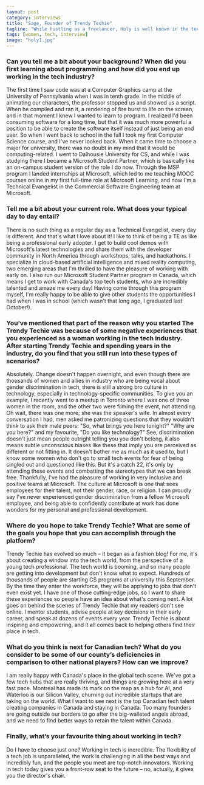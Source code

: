```yaml
---
layout: post
category: interviews
title: "Sage, Founder of Trendy Techie"
tagline: "While hustling as a freelancer, Holy is well known in the tech community for her advocacy and community work through social media."
tags: [women, tech, interview]
image: "holy1.jpg"
---
```


### Can you tell me a bit about your background? When did you first learning about programming and how did you end up working in the tech industry?

The first time I saw code was at a Computer Graphics camp at the University of Pennsylvania when I was in tenth grade. In the middle of animating our characters, the professor stopped us and showed us a script. When he compiled and ran it, a rendering of fire burst to life on the screen, and in that moment I knew I wanted to learn to program. I realized I'd been consuming software for a long time, but that it was much more powerful a position to be able to create the software itself instead of just being an end user. So when I went back to school in the fall I took my first Computer Science course, and I've never looked back. 
When it came time to choose a major for university, there was no doubt in my mind that it would be computing-related. I went to Dalhousie University for CS, and while I was studying there I became a Microsoft Student Partner, which is basically like an on-campus student version of the role I do now. Through the MSP program I landed internships at Microsoft, which led to me teaching MOOC courses online in my first full-time role at Microsoft Learning, and now I'm a Technical Evangelist in the Commercial Software Engineering team at Microsoft.

### Tell me a bit about your current role. What does your typical day to day entail?

There is no such thing as a regular day as a Technical Evangelist, every day is different. And that's what I love about it! I like to think of being a TE as like being a professional early adopter. I get to build cool demos with Microsoft's latest technologies and share them with the developer community in North America through workshops, talks, and hackathons. I specialize in cloud-based artificial intelligence and mixed reality computing, two emerging areas that I'm thrilled to have the pleasure of working with early on.
I also run our Microsoft Student Partner program in Canada, which means I get to work with Canada's top tech students, who are incredibly talented and amaze me every day! Having come through this program myself, I'm really happy to be able to give other students the opportunities I had when I was in school (which wasn't that long ago, I graduated last October!).

### You’ve mentioned that part of the reason why you started The Trendy Techie was because of some negative experiences that you experienced as a woman working in the tech industry. After starting Trendy Techie and spending years in the industry, do you find that you still run into these types of scenarios? 

Absolutely. Change doesn't happen overnight, and even though there are thousands of women and allies in industry who are being vocal about gender discrimination in tech, there is still a strong bro culture in technology, especially in technology-specific communities. To give you an example, I recently went to a meetup in Toronto where I was one of three women in the room, and the other two were filming the event, not attending. Oh wait, there was one more; she was the speaker's wife. In almost every conversation I had, men asked me patronizing questions that they wouldn't think to ask their male peers: "So, what brings you here tonight?" "Why are you here?" and my favourite, "Do you like technology?" See, discrimination doesn't just mean people outright telling you you don't belong, it also means subtle unconscious biases like these that imply you are perceived as different or not fitting in. It doesn't bother me as much as it used to, but I know some women who don't go to small tech events for fear of being singled out and questioned like this. But it's a catch 22, it's only by attending these events and combatting the stereotypes that we can break free. 
Thankfully, I've had the pleasure of working in very inclusive and positive teams at Microsoft. The culture at Microsoft is one that sees employees for their talent, not their gender, race, or religion. I can proudly say I've never experienced gender discrimination from a fellow Microsoft employee, and being able to confidently contribute at work has done wonders for my personal and professional development.

### Where do you hope to take Trendy Techie? What are some of the goals you hope that you can accomplish through the platform?

Trendy Techie has evolved so much – it began as a fashion blog! For me, it's about creating a window into the tech world, from the perspective of a young tech professional. The tech world is booming, and so many people are getting into development but don't know what to expect. Hundreds of thousands of people are starting CS programs at university this September. By the time they enter the workforce, they will be applying to jobs that don't even exist yet. I have one of those cutting-edge jobs, so I want to share these experiences so people have an idea about what's coming next. A lot goes on behind the scenes of Trendy Techie that my readers don't see online. I mentor students, advise people at key decisions in their early career, and speak at dozens of events every year. Trendy Techie is about inspiring and empowering, and it all comes back to helping others find their place in tech. 

### What do you think is next for Canadian tech? What do you consider to be some of our county’s deficiencies in comparison to other national players? How can we improve?

I am really happy with Canada's place in the global tech scene. We've got a few tech hubs that are really thriving, and things are growing here at a very fast pace. Montreal has made its mark on the map as a hub for AI, and Waterloo is our Silicon Valley, churning out incredible startups that are taking on the world. What I want to see next is the top Canadian tech talent creating companies in Canada and staying in Canada. Too many founders are going outside our borders to go after the big-walleted angels abroad, and we need to find better ways to retain the talent within Canada. 

### Finally, what’s your favourite thing about working in tech?

Do I have to choose just one? Working in tech is incredible. The flexibility of a tech job is unparalleled, the work is challenging in all the best ways and incredibly fun, and the people you meet are top-notch innovators. Working in tech today gives you a front-row seat to the future – no, actually, it gives you the director's chair. 
